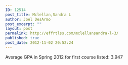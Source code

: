 ```yaml
---
ID: 12514
post_title: Mclellan,Sandra L
author: Joel DesArmo
post_excerpt: ""
layout: post
permalink: http://effrtlss.com/mclellansandra-l-3/
published: true
post_date: 2012-11-02 20:52:24
---
```

<p>Average GPA in Spring 2012 for first course listed: 3.947</p>